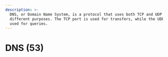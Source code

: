 ```yaml
---
description: >-
  DNS, or Domain Name System, is a protocol that uses both TCP and UDP ports for
  different purposes. The TCP port is used for transfers, while the UDP port is
  used for queries.
---
```


# DNS (53)


